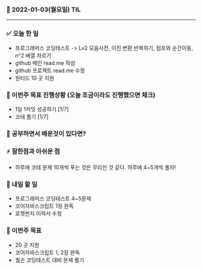 ### 📆 2022-01-03(월요일) TIL

---

### ✅ 오늘 한 일

- 프로그래머스 코딩테스트 -> Lv2 모음사전, 이진 변환 반복하기, 점프와 순간이동, n^2 배열 자르기
- github 메인 read.me 작성
- github 프로젝트 read.me 수정
- 원티드 10 곳 지원

### 🐎 이번주 목표 진행상황 (오늘 조금이라도 진행했으면 체크)

- 1일 1커밋 성공하기 [1/7]
- 코테 풀기 [1/7]

### 🤔 공부하면서 배운것이 있다면?

### ⚡ 잘한점과 아쉬운 점

- 하루에 코테 문제 10개씩 푸는 것은 무리인 것 같다. 하루에 4~5개씩 풀자!

### 🚀 내일 할 일

- 프로그래머스 코딩테스트 4~5문제
- 코어자바스크립트 1장 완독
- 로켓펀치 이력서 수정

### 🎯 이번주 목표

- 20 곳 지원
- 코어자바스크립트 1, 2장 완독
- 퀄슨 코딩테스트 대비 문제 풀기
